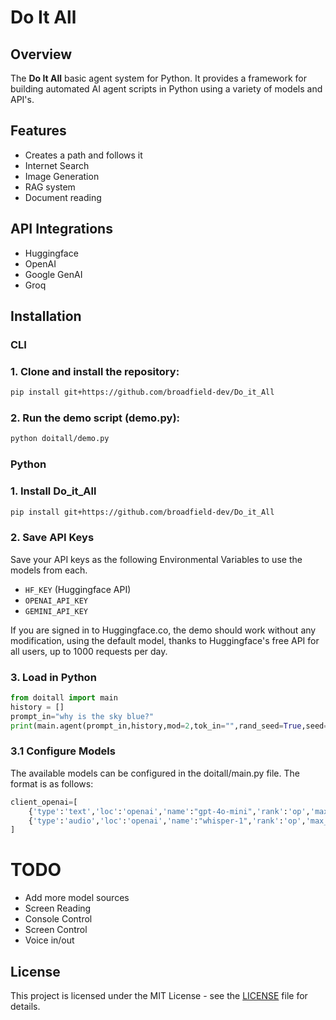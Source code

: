 # Do It All

## Overview
The **Do It All** basic agent system for Python. It provides a framework for building automated AI agent scripts in Python using a variety of models and API's.

## Features
- Creates a path and follows it
- Internet Search
- Image Generation
- RAG system
- Document reading

## API Integrations
- Huggingface
- OpenAI
- Google GenAI
- Groq

## Installation
### CLI

### 1. Clone and install the repository:
```bash
pip install git+https://github.com/broadfield-dev/Do_it_All
```

### 2. Run the demo script (demo.py):
```bash
python doitall/demo.py
```

### Python

### 1. Install Do_it_All
```bash
pip install git+https://github.com/broadfield-dev/Do_it_All
```

### 2. Save API Keys
Save your API keys as the following Environmental Variables to use the models from each.
- ```HF_KEY``` (Huggingface API)
- ```OPENAI_API_KEY```
- ```GEMINI_API_KEY```

If you are signed in to Huggingface.co, the demo should work without any modification, using the default model, thanks to Huggingface's free API for all users, up to 1000 requests per day.

### 3. Load in Python
```python
from doitall import main
history = []
prompt_in="why is the sky blue?"
print(main.agent(prompt_in,history,mod=2,tok_in="",rand_seed=True,seed=1,max_thought=5,save_mem=False,recall_mem=False,rag_col=False))
```

### 3.1 Configure Models
The available models can be configured in the doitall/main.py file.  The format is as follows:

```python
client_openai=[
    {'type':'text','loc':'openai','name':"gpt-4o-mini",'rank':'op','max_tokens':128000,'schema':{'bos':['<|system|>','<|user|>','<|assistant|>'],'eos':'<|im_end|>'},'ppt':'None'},
    {'type':'audio','loc':'openai','name':"whisper-1",'rank':'op','max_tokens':32000,'schema':{'bos':[],'eos':''},'ppt':'None'},
]
```

# TODO
- Add more model sources
- Screen Reading
- Console Control
- Screen Control
- Voice in/out

## License
This project is licensed under the MIT License - see the [LICENSE](LICENSE) file for details.
